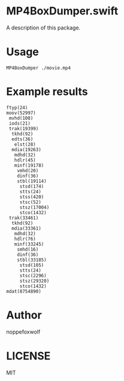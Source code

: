 # MP4BoxDumper.swift

A description of this package.

# Usage

`MP4BoxDumper ./movie.mp4`

# Example results

```
ftyp(24)
moov(52997)
 mvhd(108)
 iods(21)
 trak(19399)
  tkhd(92)
  edts(36)
   elst(28)
  mdia(19263)
   mdhd(32)
   hdlr(45)
   minf(19178)
    vmhd(20)
    dinf(36)
    stbl(19114)
     stsd(174)
     stts(24)
     stss(420)
     stsc(52)
     stsz(17004)
     stco(1432)
 trak(33461)
  tkhd(92)
  mdia(33361)
   mdhd(32)
   hdlr(76)
   minf(33245)
    smhd(16)
    dinf(36)
    stbl(33185)
     stsd(105)
     stts(24)
     stsc(2296)
     stsz(29320)
     stco(1432)
mdat(8754890)
```

# Author

noppefoxwolf

# LICENSE

MIT
